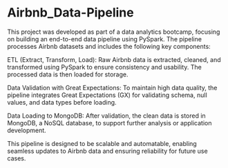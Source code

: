 # Airbnb_Data-Pipeline

This project was developed as part of a data analytics bootcamp, focusing on building an end-to-end data pipeline using PySpark. The pipeline processes Airbnb datasets and includes the following key components:

ETL (Extract, Transform, Load): Raw Airbnb data is extracted, cleaned, and transformed using PySpark to ensure consistency and usability. The processed data is then loaded for storage.

Data Validation with Great Expectations: To maintain high data quality, the pipeline integrates Great Expectations (GX) for validating schema, null values, and data types before loading.

Data Loading to MongoDB: After validation, the clean data is stored in MongoDB, a NoSQL database, to support further analysis or application development.

This pipeline is designed to be scalable and automatable, enabling seamless updates to Airbnb data and ensuring reliability for future use cases.

